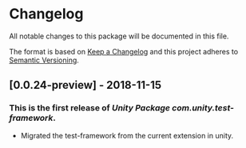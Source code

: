 # Changelog
All notable changes to this package will be documented in this file.

The format is based on [Keep a Changelog](http://keepachangelog.com/en/1.0.0/)
and this project adheres to [Semantic Versioning](http://semver.org/spec/v2.0.0.html).

## [0.0.24-preview] - 2018-11-15

### This is the first release of *Unity Package com.unity.test-framework*.

- Migrated the test-framework from the current extension in unity.
